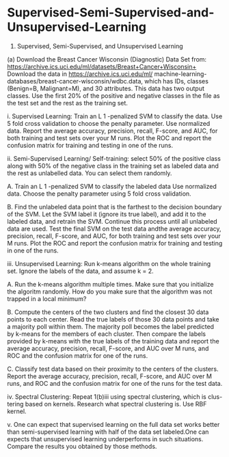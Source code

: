 # Supervised-Semi-Supervised-and-Unsupervised-Learning

1. Supervised, Semi-Supervised, and Unsupervised Learning

(a) Download the Breast Cancer Wisconsin (Diagnostic) Data Set from:
https://archive.ics.uci.edu/ml/datasets/Breast+Cancer+Wisconsin+
Download the data in https://archive.ics.uci.edu/ml/
machine-learning-databases/breast-cancer-wisconsin/wdbc.data, which
has IDs, classes (Benign=B, Malignant=M), and 30 attributes. This data has
two output classes. Use the first 20% of the positive and negative classes in the
file as the test set and the rest as the training set.

i. Supervised Learning: Train an L 1 -penalized SVM to classify the data.
Use 5 fold cross validation to choose the penalty parameter. Use normalized
data. Report the average accuracy, precision, recall, F-score, and AUC, for
both training and test sets over your M runs. Plot the ROC and report the
confusion matrix for training and testing in one of the runs.

ii. Semi-Supervised Learning/ Self-training: select 50% of the positive
class along with 50% of the negative class in the training set as labeled data
and the rest as unlabelled data. You can select them randomly.

A. Train an L 1 -penalized SVM to classify the labeled data Use normalized
data. Choose the penalty parameter using 5 fold cross validation.

B. Find the unlabeled data point that is the farthest to the decision boundary
of the SVM. Let the SVM label it (ignore its true label), and add it to
the labeled data, and retrain the SVM. Continue this process until all
unlabeled data are used. Test the final SVM on the test data andthe
average accuracy, precision, recall, F-score, and AUC, for both training
and test sets over your M runs. Plot the ROC and report the confusion
matrix for training and testing in one of the runs.

iii. Unsupervised Learning: Run k-means algorithm on the whole training
set. Ignore the labels of the data, and assume k = 2.

A. Run the k-means algorithm multiple times. Make sure that you initialize
the algoritm randomly. How do you make sure that the algorithm was
not trapped in a local minimum?

B. Compute the centers of the two clusters and find the closest 30 data
points to each center. Read the true labels of those 30 data points and
take a majority poll within them. The majority poll becomes the label
predicted by k-means for the members of each cluster. Then compare the
labels provided by k-means with the true labels of the training data and
report the average accuracy, precision, recall, F-score, and AUC over M
runs, and ROC and the confusion matrix for one of the runs. 

C. Classify test data based on their proximity to the centers of the clusters.
Report the average accuracy, precision, recall, F-score, and AUC over M
runs, and ROC and the confusion matrix for one of the runs for the test
data.

iv. Spectral Clustering: Repeat 1(b)iii using spectral clustering, which is clus-
tering based on kernels. Research what spectral clustering is. Use RBF
kernel.

v. One can expect that supervised learning on the full data set works better than
semi-supervised learning with half of the data set labeled.One can expects
that unsupervised learning underperforms in such situations. Compare the
results you obtained by those methods.
